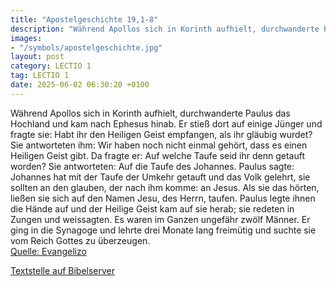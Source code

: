 ```yaml
---
title: "Apostelgeschichte 19,1-8"
description: "Während Apollos sich in Korinth aufhielt, durchwanderte Paulus das Hochland und kam nach Ephesus hinab. Er stieß dort auf einige Jünger und fragte sie: Habt ihr den Heiligen Geist empfangen, als ihr gläubig wurdet? Sie antworteten ihm: Wir haben noch nicht einmal gehört, dass es ...."
images:
- "/symbols/apostelgeschichte.jpg"
layout: post
category: LECTIO 1
tag: LECTIO 1
date: 2025-06-02 06:30:20 +0100
---
```

Während Apollos sich in Korinth aufhielt, durchwanderte Paulus das Hochland und kam nach Ephesus hinab. Er stieß dort auf einige Jünger
und fragte sie: Habt ihr den Heiligen Geist empfangen, als ihr gläubig wurdet? Sie antworteten ihm: Wir haben noch nicht einmal gehört, dass es einen Heiligen Geist gibt.<!--more-->
Da fragte er: Auf welche Taufe seid ihr denn getauft worden? Sie antworteten: Auf die Taufe des Johannes.
Paulus sagte: Johannes hat mit der Taufe der Umkehr getauft und das Volk gelehrt, sie sollten an den glauben, der nach ihm komme: an Jesus.
Als sie das hörten, ließen sie sich auf den Namen Jesu, des Herrn, taufen.
Paulus legte ihnen die Hände auf und der Heilige Geist kam auf sie herab; sie redeten in Zungen und weissagten.
Es waren im Ganzen ungefähr zwölf Männer.
Er ging in die Synagoge und lehrte drei Monate lang freimütig und suchte sie vom Reich Gottes zu überzeugen.<br>
[Quelle: Evangelizo](https://evangeliumtagfuertag.org/DE/gospel)

[Textstelle auf Bibelserver](https://www.bibleserver.com/EU/Apostelgeschichte19,1-8)
